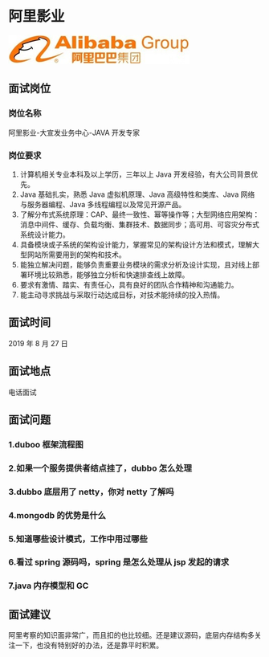 # 阿里影业

![阿里巴巴](../.vuepress/public/alibaba.jpg)

## 面试岗位

### 岗位名称

阿里影业-大宣发业务中心-JAVA 开发专家

### 岗位要求

1. 计算机相关专业本科及以上学历，三年以上 Java 开发经验，有大公司背景优先。
2. Java 基础扎实，熟悉 Java 虚拟机原理、Java 高级特性和类库、Java 网络与服务器编程、Java 多线程编程以及常见开源产品。
3. 了解分布式系统原理：CAP、最终一致性、幂等操作等；大型网络应用架构：消息中间件、缓存、负载均衡、集群技术、数据同步；高可用、可容灾分布式系统设计能力。
4. 具备模块或子系统的架构设计能力，掌握常见的架构设计方法和模式，理解大型网站所需要用到的架构和技术。
5. 能独立解决问题，能够负责重要业务模块的需求分析及设计实现，且对线上部署环境比较熟悉，能够独立分析和快速排查线上故障。
6. 要求有激情、踏实、有责任心，具有良好的团队合作精神和沟通能力。
7. 能主动寻求挑战与采取行动达成目标，对技术能持续的投入热情。

## 面试时间

2019 年 8 月 27 日

## 面试地点

电话面试

## 面试问题

### 1.duboo 框架流程图

### 2.如果一个服务提供者结点挂了，dubbo 怎么处理

### 3.dubbo 底层用了 netty，你对 netty 了解吗

### 4.mongodb 的优势是什么

### 5.知道哪些设计模式，工作中用过哪些

### 6.看过 spring 源码吗，spring 是怎么处理从 jsp 发起的请求

### 7.java 内存模型和 GC

## 面试建议

阿里考察的知识面非常广，而且扣的也比较细。还是建议源码，底层内存结构多关注一下，也没有特别好的办法，还是靠平时积累。







<comment-comment/>